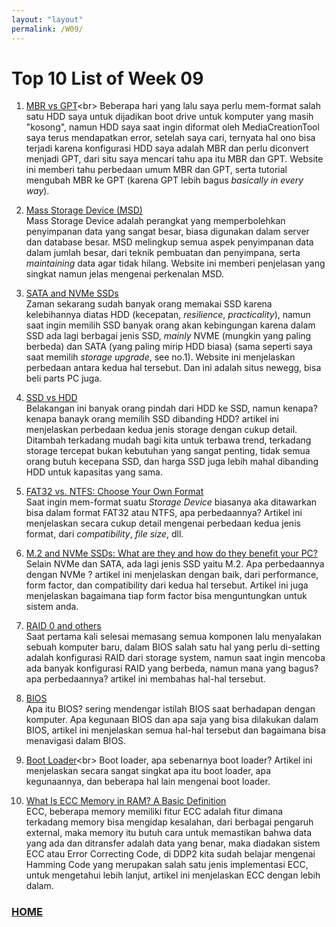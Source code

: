 ```yaml
---
layout: "layout"
permalink: /W09/
---
```


# Top 10 List of Week 09

1. [MBR vs GPT](https://www.diskpart.com/gpt-mbr/mbr-vs-gpt-1004.html#:~:text=GPT%20is%20the%20abbreviation%20of,is%20older%20than%20the%20GPT.)<br>
Beberapa hari yang lalu saya perlu mem-format salah satu HDD saya untuk dijadikan boot drive untuk komputer yang masih "kosong", namun HDD saya saat ingin diformat oleh MediaCreationTool saya terus mendapatkan error, setelah saya cari, ternyata hal ono bisa terjadi karena konfigurasi HDD saya adalah MBR dan perlu diconvert menjadi GPT, dari situ saya mencari tahu apa itu MBR dan GPT. Website ini memberi tahu perbedaan umum MBR dan GPT, serta tutorial mengubah MBR ke GPT (karena GPT lebih bagus _basically in every way_).

2. [Mass Storage Device (MSD)](https://www.techopedia.com/definition/11901/mass-storage-device-msd)<br>
Mass Storage Device adalah perangkat yang memperbolehkan penyimpanan data yang sangat besar, biasa digunakan dalam server dan database besar. MSD melingkup semua aspek penyimpanan data dalam jumlah besar, dari teknik pembuatan dan penyimpana, serta _maintaining_ data agar tidak hilang. Website ini memberi penjelasan yang singkat namun jelas mengenai perkenalan MSD.

3. [SATA and NVMe SSDs](https://www.enterprisestorageforum.com/hardware/nvme-vs-sata-comparing-storage-technologies/)<br>
Zaman sekarang sudah banyak orang memakai SSD karena kelebihannya diatas HDD (kecepatan, _resilience_, _practicality_), namun saat ingin memilih SSD banyak orang akan kebingungan karena dalam SSD ada lagi berbagai jenis SSD, _mainly_ NVME (mungkin yang paling berbeda) dan SATA (yang paling mirip HDD biasa) (sama seperti saya saat memilih _storage upgrade_, see no.1). Website ini menjelaskan perbedaan antara kedua hal tersebut. Dan ini adalah situs newegg, bisa beli parts PC juga.

4. [SSD vs HDD](https://www.intel.com/content/www/us/en/products/docs/memory-storage/solid-state-drives/ssd-vs-hdd.html)<br>
Belakangan ini banyak orang pindah dari HDD ke SSD, namun kenapa? kenapa banayk orang memilih SSD dibanding HDD? artikel ini menjelaskan perbedaan kedua jenis storage dengan cukup detail. Ditambah terkadang mudah bagi kita untuk terbawa trend, terkadang storage tercepat bukan kebutuhan yang sangat penting, tidak semua orang butuh kecepana SSD, dan harga SSD juga lebih mahal dibanding HDD untuk kapasitas yang sama.

5. [FAT32 vs. NTFS: Choose Your Own Format](https://www.pcmag.com/news/fat32-vs-ntfs-choose-your-own-format)<br>
Saat ingin mem-format suatu _Storage Device_ biasanya aka ditawarkan bisa dalam format FAT32 atau NTFS, apa perbedaannya? Artikel ini menjelaskan secara cukup detail mengenai perbedaan kedua jenis format, dari _compatibility_, _file size_, dll.

6. [M.2 and NVMe SSDs: What are they and how do they benefit your PC?](https://www.newegg.com/insider/m-2-and-nvme-ssds-what-are-they-and-how-do-they-benefit-your-pc/)<br>
Selain NVMe dan SATA, ada lagi jenis SSD yaitu M.2. Apa perbedaannya dengan NVMe ? artikel ini menjelaskan dengan baik, dari performance, form factor, dan compatibility dari kedua hal tersebut. Artikel ini juga menjelaskan bagaimana tiap form factor bisa menguntungkan untuk sistem anda.

7. [RAID 0 and others](https://www.prepressure.com/library/technology/raid)<br>
Saat pertama kali selesai memasang semua komponen lalu menyalakan sebuah komputer baru, dalam BIOS salah satu hal yang perlu di-setting adalah konfigurasi RAID dari storage system, namun saat ingin mencoba ada banyak konfigurasi RAID yang berbeda, namun mana yang bagus? apa perbedaannya? artikel ini membahas hal-hal tersebut.

8. [BIOS](https://www.computerhope.com/jargon/b/bios.htm)<br>
Apa itu BIOS? sering mendengar istilah BIOS saat berhadapan dengan komputer. Apa kegunaan BIOS dan apa saja yang bisa dilakukan dalam BIOS, artikel ini menjelaskan semua hal-hal tersebut dan bagaimana bisa menavigasi dalam BIOS.

9. [Boot Loader](https://www.techopedia.com/definition/3324/boot-loader#:~:text=A%20boot%20loader%20is%20a,boot%20manager%20or%20bootstrap%20loader.)<br>
Boot loader, apa sebenarnya boot loader? Artikel ini menjelaskan secara sangat singkat apa itu boot loader, apa kegunaannya, dan beberapa hal lain mengenai boot loader.

10. [What Is ECC Memory in RAM? A Basic Definition](https://www.tomshardware.com/reviews/ecc-memory-ram-glossary-definition,6013.html)<br>
ECC, beberapa memory memiliki fitur ECC adalah fitur dimana terkadang memory bisa mengidap kesalahan, dari berbagai pengaruh external, maka memory itu butuh cara untuk memastikan bahwa data yang ada dan ditransfer adalah data yang benar, maka diadakan sistem ECC atau Error Correcting Code, di DDP2 kita sudah belajar mengenai Hamming Code yang merupakan salah satu jenis implementasi ECC, untuk mengetahui lebih lanjut, artikel ini menjelaskan ECC dengan lebih dalam.

### [HOME](https://theophilus-lukas.github.io/os211)